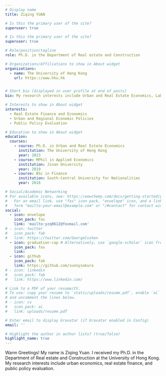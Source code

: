 ```yaml
---
# Display name
title: Ziqing YUAN

# Is this the primary user of the site?
superuser: true

# Is this the primary user of the site?
superuser: true

# Role/position/tagline
role: Ph.D. in the Department of Real estate and Construction

# Organizations/Affiliations to show in About widget
organizations:
  - name: The University of Hong Kong
    url: https://www.hku.hk


# Short bio (displayed in user profile at end of posts)
bio: My research interests include Urban and Real Estate Economics, Labor Economics.

# Interests to show in About widget
interests:
  - Real Estate Finance and Economics
  - Urban and Regional Economic Policies
  - Public Policy Evaluation

# Education to show in About widget
education:
  courses:
    - course: Ph.D. in Urban and Real Estate Economics
      institution: The University of Hong Kong
      year: 2023
    - course: MPhil in Applied Economics
      institution: Jinan University
      year: 2019
    - course: BSc in Finance
      institution: South-Central University for Nationalities
      year: 2016

# Social/Academic Networking
# For available icons, see: https://wowchemy.com/docs/getting-started/page-builder/#icons
#   For an email link, use "fas" icon pack, "envelope" icon, and a link in the
#   form "mailto:your-email@example.com" or "/#contact" for contact widget.
social:
  - icon: envelope
    icon_pack: fas
    link: 'mailto:yzq0612@foxmail.com'
# - icon: twitter
#   icon_pack: fab
#   link: https://twitter.com/GeorgeCushen
  - icon: graduation-cap # Alternatively, use `google-scholar` icon from `ai` icon pack
    icon_pack: fas
    link: 
  - icon: github
    icon_pack: fab
    link: https://github.com/sunnysakura
# - icon: linkedin
#   icon_pack: fab
#   link: https://www.linkedin.com/

# Link to a PDF of your resume/CV.
# To use: copy your resume to `static/uploads/resume.pdf`, enable `ai` icons in `params.toml`,
# and uncomment the lines below.
# - icon: cv
#   icon_pack: ai
#   link: uploads/resume.pdf

# Enter email to display Gravatar (if Gravatar enabled in Config)
email: ''

# Highlight the author in author lists? (true/false)
highlight_name: true
---
```


Warm Greetings! My name is Ziqing Yuan. I received my Ph.D. in the Department of Real estate and Construction at the University of Hong Kong. My research interests include urban economics, real estate finance, and public policy evaluation.

